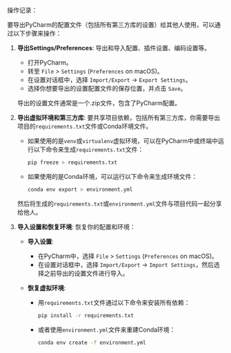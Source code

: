 

操作记录：

要导出PyCharm的配置文件（包括所有第三方库的设置）给其他人使用，可以通过以下步骤来操作：

1. **导出Settings/Preferences**:
   导出和导入配置、插件设置、编码设置等。
   
   - 打开PyCharm。
   - 转至 `File` > `Settings` (`Preferences` on macOS)。
   - 在设置对话框中，选择 `Import/Export` -> `Export Settings`。
   - 选择你想要导出的设置配置文件的保存位置，并点击 `Save`。
   
   导出的设置文件通常是一个.zip文件，包含了PyCharm配置。

2. **导出虚拟环境和第三方库**:
   要共享项目依赖，包括所有第三方库，你需要导出项目的`requirements.txt`文件或Conda环境文件。
   
   - 如果使用的是`venv`或`virtualenv`虚拟环境，可以在PyCharm中或终端中运行以下命令来生成`requirements.txt`文件：
     
     ```bash
     pip freeze > requirements.txt
     ```
   - 如果使用的是Conda环境，可以运行以下命令来生成环境文件：
     
     ```bash
     conda env export > environment.yml
     ```
   
   然后将生成的`requirements.txt`或`environment.yml`文件与项目代码一起分享给他人。

3. **导入设置和恢复环境**:
   恢复你的配置和环境：
   
   - **导入设置**:
     
     - 在PyCharm中，选择 `File` > `Settings` (`Preferences` on macOS)。
     - 在设置对话框中，选择 `Import/Export` -> `Import Settings`，然后选择之前导出的设置文件进行导入。
   
   - **恢复虚拟环境**:
     
     - 用`requirements.txt`文件通过以下命令来安装所有依赖：
       
       ```bash
       pip install -r requirements.txt
       ```
     - 或者使用`environment.yml`文件来重建Conda环境：
       
       ```bash
       conda env create -f environment.yml
       ```


